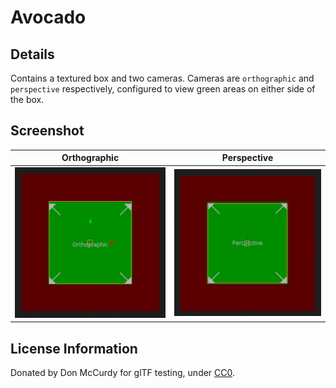 # Avocado

## Details

Contains a textured box and two cameras. Cameras are `orthographic` and `perspective` respectively, configured to view green areas on either side of the box.

## Screenshot

| Orthographic | Perspective |
|---|---|
| ![ortho screenshot](screenshot_ortho.png) | ![perspective screenshot](screenshot_perspective.png) |

## License Information

Donated by Don McCurdy for glTF testing, under [CC0](https://creativecommons.org/publicdomain/zero/1.0/).

